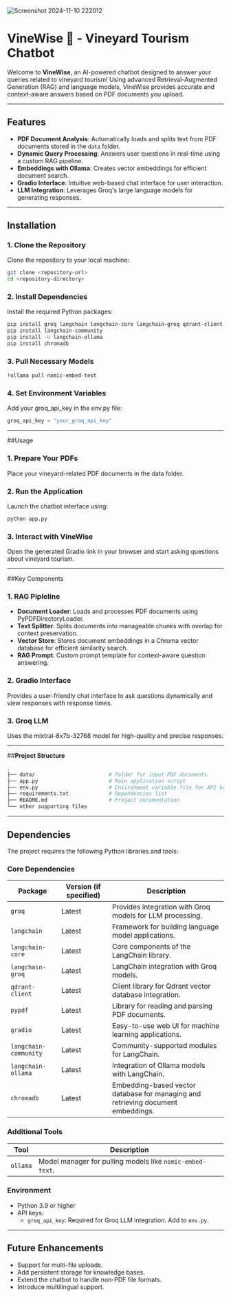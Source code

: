 ![Screenshot 2024-11-10 222012](https://github.com/user-attachments/assets/34c78fce-d587-4e82-bdaa-33b0f2c1e2e4)
# VineWise 🍇 - Vineyard Tourism Chatbot

Welcome to **VineWise**, an AI-powered chatbot designed to answer your queries related to vineyard tourism! Using advanced Retrieval-Augmented Generation (RAG) and language models, VineWise provides accurate and context-aware answers based on PDF documents you upload.

---

## Features
- **PDF Document Analysis**: Automatically loads and splits text from PDF documents stored in the `data` folder.
- **Dynamic Query Processing**: Answers user questions in real-time using a custom RAG pipeline.
- **Embeddings with Ollama**: Creates vector embeddings for efficient document search.
- **Gradio Interface**: Intuitive web-based chat interface for user interaction.
- **LLM Integration**: Leverages Groq's large language models for generating responses.

---

## Installation

### 1. Clone the Repository
Clone the repository to your local machine:
```bash
git clone <repository-url>
cd <repository-directory>
```

### 2. Install Dependencies
Install the required Python packages:
```bash
pip install groq langchain langchain-core langchain-groq qdrant-client pypdf gradio
pip install langchain-community
pip install -U langchain-ollama
pip install chromadb
```

### 3. Pull Necessary Models
```bash
!ollama pull nomic-embed-text
```

### 4. Set Environment Variables
Add your groq_api_key in the env.py file:
```python
groq_api_key = "your_groq_api_key"
```
---

##Usage
### 1. Prepare Your PDFs
Place your vineyard-related PDF documents in the data folder.
### 2. Run the Application
Launch the chatbot interface using:
```bash
python app.py
```
### 3. Interact with VineWise
Open the generated Gradio link in your browser and start asking questions about vineyard tourism.

---

##Key Components
### **1. RAG Pipleline**
- **Document Loader**: Loads and processes PDF documents using PyPDFDirectoryLoader.
- **Text Splitter**: Splits documents into manageable chunks with overlap for context preservation.
- **Vector Store**: Stores document embeddings in a Chroma vector database for efficient similarity search.
- **RAG Prompt**: Custom prompt template for context-aware question answering.
### **2. Gradio Interface**
Provides a user-friendly chat interface to ask questions dynamically and view responses with response times.
### **3. Groq LLM**
Uses the mixtral-8x7b-32768 model for high-quality and precise responses.

---

##**Project Structure**
```bash
.
├── data/                        # Folder for input PDF documents
├── app.py                       # Main application script
├── env.py                       # Environment variable file for API keys
├── requirements.txt             # Dependencies list
├── README.md                    # Project documentation
└── other supporting files
```

---

## **Dependencies**

The project requires the following Python libraries and tools:

### Core Dependencies

| Package                         | Version (if specified)       | Description                                                              |
|---------------------------------|------------------------------|--------------------------------------------------------------------------|
| `groq`                          | Latest                       | Provides integration with Groq models for LLM processing.                |
| `langchain`                     | Latest                       | Framework for building language model applications.                      |
| `langchain-core`                | Latest                       | Core components of the LangChain library.                                |
| `langchain-groq`                | Latest                       | LangChain integration with Groq models.                                  |
| `qdrant-client`                 | Latest                       | Client library for Qdrant vector database integration.                   |
| `pypdf`                         | Latest                       | Library for reading and parsing PDF documents.                           |
| `gradio`                        | Latest                       | Easy-to-use web UI for machine learning applications.                    |
| `langchain-community`           | Latest                       | Community-supported modules for LangChain.                               |
| `langchain-ollama`              | Latest                       | Integration of Ollama models with LangChain.                             |
| `chromadb`                      | Latest                       | Embedding-based vector database for managing and retrieving document embeddings. |

### Additional Tools

| Tool                            | Description                                                      |
|---------------------------------|------------------------------------------------------------------|
| `ollama`                        | Model manager for pulling models like `nomic-embed-text`.        |

### Environment
- Python 3.9 or higher
- API keys:
  - `groq_api_key`: Required for Groq LLM integration. Add to `env.py`.

---

## **Future Enhancements**
- Support for multi-file uploads.
- Add persistent storage for knowledge bases.
- Extend the chatbot to handle non-PDF file formats.
- Introduce multilingual support.
